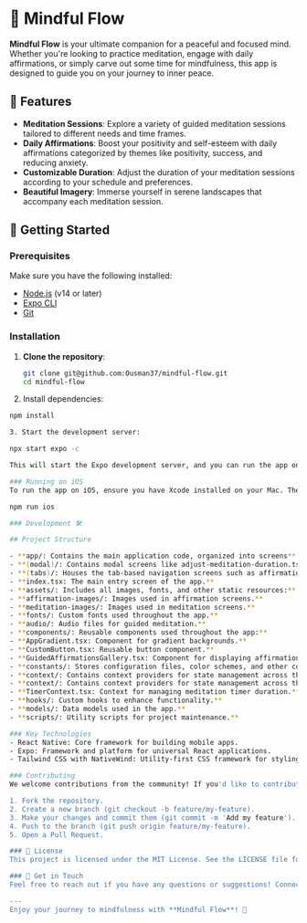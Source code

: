 # 🧘 Mindful Flow

**Mindful Flow** is your ultimate companion for a peaceful and focused mind. Whether you're looking to practice meditation, engage with daily affirmations, or simply carve out some time for mindfulness, this app is designed to guide you on your journey to inner peace.

## 🌟 Features

- **Meditation Sessions**: Explore a variety of guided meditation sessions tailored to different needs and time frames.
- **Daily Affirmations**: Boost your positivity and self-esteem with daily affirmations categorized by themes like positivity, success, and reducing anxiety.
- **Customizable Duration**: Adjust the duration of your meditation sessions according to your schedule and preferences.
- **Beautiful Imagery**: Immerse yourself in serene landscapes that accompany each meditation session.

## 🚀 Getting Started

### Prerequisites

Make sure you have the following installed:

- [Node.js](https://nodejs.org/) (v14 or later)
- [Expo CLI](https://docs.expo.dev/get-started/installation/)
- [Git](https://git-scm.com/)

### Installation

1. **Clone the repository**:

   ```bash
   git clone git@github.com:Ousman37/mindful-flow.git
   cd mindful-flow

2. Install dependencies:

  ```bash
  npm install

3. Start the development server:

 npx start expo -c

 This will start the Expo development server, and you can run the app on your Android/iOS emulator or directly on your device via the Expo Go app.

### Running on iOS
To run the app on iOS, ensure you have Xcode installed on your Mac. Then, run:

npm run ios

### Development 🛠️ 

## Project Structure

- **app/: Contains the main application code, organized into screens**:
- **(modal)/: Contains modal screens like adjust-meditation-duration.tsx.**
- **(tabs)/: Houses the tab-based navigation screens such as affirmations and meditate.**
- **index.tsx: The main entry screen of the app.**
- **assets/: Includes all images, fonts, and other static resources:**
- **affirmation-images/: Images used in affirmation screens.**
- **meditation-images/: Images used in meditation screens.**
- **fonts/: Custom fonts used throughout the app.**
- **audio/: Audio files for guided meditation.**
- **components/: Reusable components used throughout the app:**
- **AppGradient.tsx: Component for gradient backgrounds.**
- **CustomButton.tsx: Reusable button component.**
- **GuidedAffirmationsGallery.tsx: Component for displaying affirmation galleries.**
- **constants/: Stores configuration files, color schemes, and other constants.**
- **context/: Contains context providers for state management across the app:**
- **context/: Contains context providers for state management across the app:**
- **TimerContext.tsx: Context for managing meditation timer duration.**
- **hooks/: Custom hooks to enhance functionality.**
- **models/: Data models used in the app.**
- **scripts/: Utility scripts for project maintenance.**

### Key Technologies
- React Native: Core framework for building mobile apps.
- Expo: Framework and platform for universal React applications.
- Tailwind CSS with NativeWind: Utility-first CSS framework for styling.

### Contributing
We welcome contributions from the community! If you'd like to contribute:

1. Fork the repository.
2. Create a new branch (git checkout -b feature/my-feature).
3. Make your changes and commit them (git commit -m 'Add my feature').
4. Push to the branch (git push origin feature/my-feature).
5. Open a Pull Request.

### 📜 License
This project is licensed under the MIT License. See the LICENSE file for details

### 💬 Get in Touch
Feel free to reach out if you have any questions or suggestions! Connect with us on GitHub.

---
Enjoy your journey to mindfulness with **Mindful Flow**! 🌿
